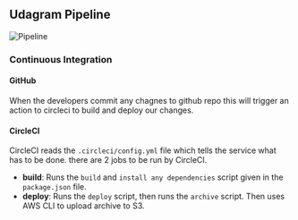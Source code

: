 ## Udagram Pipeline

![Pipeline](pipeline.png)

### Continuous Integration
#### GitHub
When the developers commit any chagnes to github repo this will trigger an action to circleci to build and deploy our changes.

#### CircleCI
CircleCI reads the `.circleci/config.yml` file which tells the service what has to be done. there are 2 jobs to be run by CircleCI.
- **build**: Runs the `build` and `install any dependencies` script given in the `package.json` file.
- **deploy**: Runs the `deploy` script, then runs the `archive` script. Then uses AWS CLI to upload archive to S3.